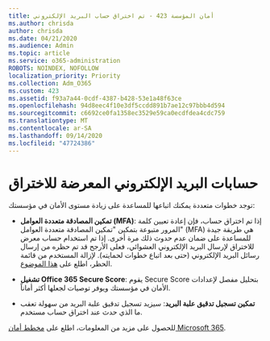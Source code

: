 ```yaml
---
title: أمان المؤسسة 423 - تم اختراق حساب البريد الإلكتروني
ms.author: chrisda
author: chrisda
ms.date: 04/21/2020
ms.audience: Admin
ms.topic: article
ms.service: o365-administration
ROBOTS: NOINDEX, NOFOLLOW
localization_priority: Priority
ms.collection: Adm_O365
ms.custom: 423
ms.assetid: f93a7a44-0cdf-4387-b428-53e1a48f63ce
ms.openlocfilehash: 94d8eec4f10e3df5ccdd891b7ae12c97bbb4d594
ms.sourcegitcommit: c6692ce0fa1358ec3529e59ca0ecdfdea4cdc759
ms.translationtype: MT
ms.contentlocale: ar-SA
ms.lasthandoff: 09/14/2020
ms.locfileid: "47724386"
---
```

# <a name="compromised-email-accounts"></a>حسابات البريد الإلكتروني المعرضة للاختراق

توجد خطوات متعددة يمكنك اتباعها للمساعدة على زيادة مستوى الأمان في مؤسستك:

- **تمكين المصادقة متعددة العوامل (MFA)**: إذا تم اختراق حساب، فإن إعادة تعيين كلمة المرور متبوعة بتمكين "تمكين المصادقة متعددة العوامل" (MFA) هي طريقة جيدة للمساعدة على ضمان عدم حدوث ذلك مرة أخرى. إذا تم استخدام حساب معرض للاختراق لإرسال البريد الإلكتروني العشوائي، فعلى الأرجح قد تم حظره من إرسال رسائل البريد الإلكتروني (حتى بعد اتباع خطوات لحمايته). لإزالة المستخدم من قائمة الحظر، اطلع على [هذا الموضوع](https://technet.microsoft.com/library/ms.exch.eac.actioncenter.aspx).

- **تشغيل Office 365 Secure Score**: يقوم Secure Score بتحليل مفصل لإعدادات الأمان في مؤسستك ويوفر توصيات لجعلها أكثر أماناً.

- **تمكين تسجيل تدقيق علبة البريد**: سيزيد تسجيل تدقيق علبة البريد من سهولة تعقب ما الذي حدث عند اختراق حساب مستخدم.

للحصول على مزيد من المعلومات، اطلع على [مخطط أمان Microsoft 365](https://docs.microsoft.com/microsoft-365/security/office-365-security/security-roadmap).
